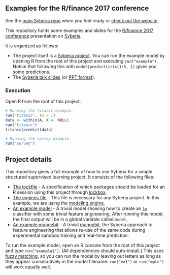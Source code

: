 ## Examples for the R/finance 2017 conference

See the [main Syberia repo](https://github.com/syberia/syberia) when you feel ready
or [check out the website](https://syberia.io).

This repository holds some examples and slides for the [R/finance 2017
conference](http://www.rinfinance.com/) presentation on 
[Syberia](https://github.com/syberia/syberia).

It is organized as follows:

* The project itself is a [Syberia project](https://syberia.io). You can run
  the example model by opening R from the root of this project and 
  executing `run("example")`. Notice that following this with
  `model$predict(iris[1:5, ])` gives you some predictions.
* The [Syberia talk slides](syberia_slides.pdf) (or [PPT format](https://github.com/robertzk/rfinance17/blob/master/syberia_slides.pptx)).

### Execution

Open R from the root of this project.

```r
# Running the titanic example.
run("titanic", to = 1)
data <- within(A, X <- NULL)
run("titanic")
titanic$predict(data)

# Running the survey example
run("survey")
```

## Project details

This repository gives a full example of how to use Syberia
for a simple structured supervised learning project.
It consists of the following files: 

  * [The lockfile](lockfile.yml) - A specification of which packages
    should be loaded for an R session using this project through
    [lockbox](https://github.com/robertzk/lockbox).
  * [The engines file](config/engines.R) - This file is necessary
    for any Syberia project. In this example, we are using the
    [modeling engine](https://github.com/syberia/modeling.sy).
  * [An example model](models/dev/example1.R) - A trivial model
    showing how to create an [`lm`](https://stat.ethz.ch/R-manual/R-devel/library/stats/html/lm.html)
    classifier with some trivial feature engineering. After running
    this model, the final output will be in a global variable
    called `model`.
  * [An example mungebit](lib/mungebits/sanitize_gender.R) - A trivial
    [mungebit](https://github.com/syberia;/mungebits2), the Syberia
    approach to feature engineering that allows re-use of the same
    code during experimental sandbox training and real-time prediction.
  
To run the example model, open an R console from the root of this project
and type `run("example1")`. (All dependencies should auto-install.) This uses
[fuzzy matching](https://github.com/kien/ctrlp.vim), so you can
run the model by leaving out letters as long as they appear
consecutively in the model filename: `run("ex1")` or `run("mple")` will
work equally well.

